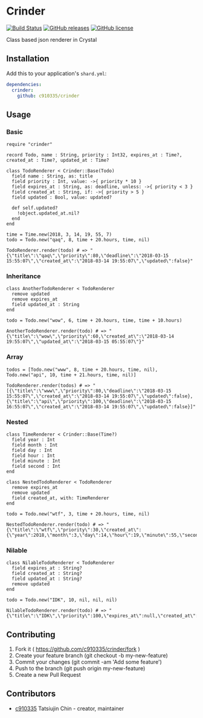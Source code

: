 # Crinder

[![Build Status](https://travis-ci.org/c910335/crinder.svg?branch=master)](https://travis-ci.org/c910335/crinder)
[![GitHub releases](https://img.shields.io/github/release/c910335/crinder.svg)](https://github.com/c910335/crinder/releases)
[![GitHub license](https://img.shields.io/github/license/c910335/crinder.svg)](https://github.com/c910335/crinder/blob/master/LICENSE)

Class based json renderer in Crystal

## Installation

Add this to your application's `shard.yml`:

```yaml
dependencies:
  crinder:
    github: c910335/crinder
```

## Usage

### Basic

```crystal
require "crinder"

record Todo, name : String, priority : Int32, expires_at : Time?, created_at : Time?, updated_at : Time?

class TodoRenderer < Crinder::Base(Todo)
  field name : String, as: title
  field priority : Int, value: ->{ priority * 10 }
  field expires_at : String, as: deadline, unless: ->{ priority < 3 }
  field created_at : String, if: ->{ priority > 5 }
  field updated : Bool, value: updated?

  def self.updated?
    !object.updated_at.nil?
  end
end

time = Time.new(2018, 3, 14, 19, 55, 7)
todo = Todo.new("qaq", 8, time + 20.hours, time, nil)

TodoRenderer.render(todo) # => "{\"title\":\"qaq\",\"priority\":80,\"deadline\":\"2018-03-15 15:55:07\",\"created_at\":\"2018-03-14 19:55:07\",\"updated\":false}"
```

### Inheritance

```crystal
class AnotherTodoRenderer < TodoRenderer
  remove updated
  remove expires_at
  field updated_at : String
end

todo = Todo.new("wow", 6, time + 20.hours, time, time + 10.hours)

AnotherTodoRenderer.render(todo) # => "{\"title\":\"wow\",\"priority\":60,\"created_at\":\"2018-03-14 19:55:07\",\"updated_at\":\"2018-03-15 05:55:07\"}"
```

### Array

```crystal
todos = [Todo.new("www", 8, time + 20.hours, time, nil), Todo.new("api", 10, time + 21.hours, time, nil)]

TodoRenderer.render(todos) # => "[{\"title\":\"www\",\"priority\":80,\"deadline\":\"2018-03-15 15:55:07\",\"created_at\":\"2018-03-14 19:55:07\",\"updated\":false},{\"title\":\"api\",\"priority\":100,\"deadline\":\"2018-03-15 16:55:07\",\"created_at\":\"2018-03-14 19:55:07\",\"updated\":false}]"
```

### Nested

```crystal
class TimeRenderer < Crinder::Base(Time?)
  field year : Int
  field month : Int
  field day : Int
  field hour : Int
  field minute : Int
  field second : Int
end

class NestedTodoRenderer < TodoRenderer
  remove expires_at
  remove updated
  field created_at, with: TimeRenderer
end

todo = Todo.new("wtf", 3, time + 20.hours, time, nil)

NestedTodoRenderer.render(todo) # => "{\"title\":\"wtf\",\"priority\":30,\"created_at\":{\"year\":2018,\"month\":3,\"day\":14,\"hour\":19,\"minute\":55,\"second\":7}}"
```

### Nilable

```crystal
class NilableTodoRenderer < TodoRenderer
  field expires_at : String?
  field created_at : String?
  field updated_at : String?
  remove updated
end

todo = Todo.new("IDK", 10, nil, nil, nil)

NilableTodoRenderer.render(todo) # => "{\"title\":\"IDK\",\"priority\":100,\"expires_at\":null,\"created_at\":null,\"updated_at\":null}"
```

## Contributing

1. Fork it ( https://github.com/c910335/crinder/fork )
2. Create your feature branch (git checkout -b my-new-feature)
3. Commit your changes (git commit -am 'Add some feature')
4. Push to the branch (git push origin my-new-feature)
5. Create a new Pull Request

## Contributors

- [c910335](https://github.com/c910335) Tatsiujin Chin - creator, maintainer
